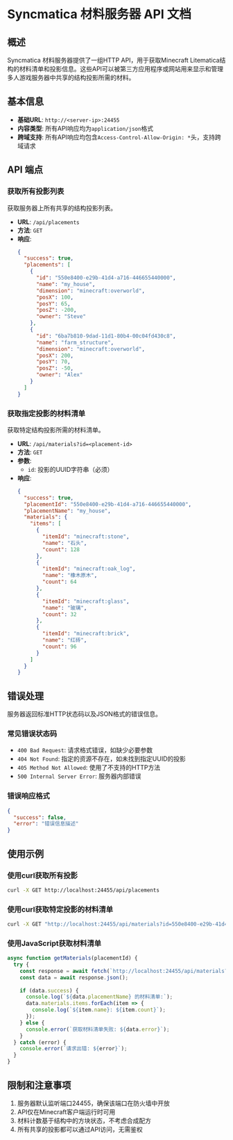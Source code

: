 # Syncmatica 材料服务器 API 文档

## 概述

Syncmatica 材料服务器提供了一组HTTP API，用于获取Minecraft Litematica结构的材料清单和投影信息。这些API可以被第三方应用程序或网站用来显示和管理多人游戏服务器中共享的结构投影所需的材料。

## 基本信息

- **基础URL**: `http://<server-ip>:24455`
- **内容类型**: 所有API响应均为`application/json`格式
- **跨域支持**: 所有API响应均包含`Access-Control-Allow-Origin: *`头，支持跨域请求

## API 端点

### 获取所有投影列表

获取服务器上所有共享的结构投影列表。

- **URL**: `/api/placements`
- **方法**: `GET`
- **响应**: 
  ```json
  {
    "success": true,
    "placements": [
      {
        "id": "550e8400-e29b-41d4-a716-446655440000",
        "name": "my_house",
        "dimension": "minecraft:overworld",
        "posX": 100,
        "posY": 65,
        "posZ": -200,
        "owner": "Steve"
      },
      {
        "id": "6ba7b810-9dad-11d1-80b4-00c04fd430c8",
        "name": "farm_structure",
        "dimension": "minecraft:overworld",
        "posX": 200,
        "posY": 70,
        "posZ": -50,
        "owner": "Alex"
      }
    ]
  }
  ```

### 获取指定投影的材料清单

获取特定结构投影所需的材料清单。

- **URL**: `/api/materials?id=<placement-id>`
- **方法**: `GET`
- **参数**: 
  - `id`: 投影的UUID字符串（必须）
- **响应**: 
  ```json
  {
    "success": true,
    "placementId": "550e8400-e29b-41d4-a716-446655440000",
    "placementName": "my_house",
    "materials": {
      "items": [
        {
          "itemId": "minecraft:stone",
          "name": "石头",
          "count": 128
        },
        {
          "itemId": "minecraft:oak_log",
          "name": "橡木原木",
          "count": 64
        },
        {
          "itemId": "minecraft:glass",
          "name": "玻璃",
          "count": 32
        },
        {
          "itemId": "minecraft:brick",
          "name": "红砖",
          "count": 96
        }
      ]
    }
  }
  ```

## 错误处理

服务器返回标准HTTP状态码以及JSON格式的错误信息。

### 常见错误状态码

- `400 Bad Request`: 请求格式错误，如缺少必要参数
- `404 Not Found`: 指定的资源不存在，如未找到指定UUID的投影
- `405 Method Not Allowed`: 使用了不支持的HTTP方法
- `500 Internal Server Error`: 服务器内部错误

### 错误响应格式

```json
{
  "success": false,
  "error": "错误信息描述"
}
```

## 使用示例

### 使用curl获取所有投影

```bash
curl -X GET http://localhost:24455/api/placements
```

### 使用curl获取特定投影的材料清单

```bash
curl -X GET "http://localhost:24455/api/materials?id=550e8400-e29b-41d4-a716-446655440000"
```

### 使用JavaScript获取材料清单

```javascript
async function getMaterials(placementId) {
  try {
    const response = await fetch(`http://localhost:24455/api/materials?id=${placementId}`);
    const data = await response.json();
    
    if (data.success) {
      console.log(`${data.placementName} 的材料清单:`);
      data.materials.items.forEach(item => {
        console.log(`${item.name}: ${item.count}`);
      });
    } else {
      console.error(`获取材料清单失败: ${data.error}`);
    }
  } catch (error) {
    console.error(`请求出错: ${error}`);
  }
}
```

## 限制和注意事项

1. 服务器默认监听端口24455，确保该端口在防火墙中开放
2. API仅在Minecraft客户端运行时可用
3. 材料计数基于结构中的方块状态，不考虑合成配方
4. 所有共享的投影都可以通过API访问，无需鉴权 